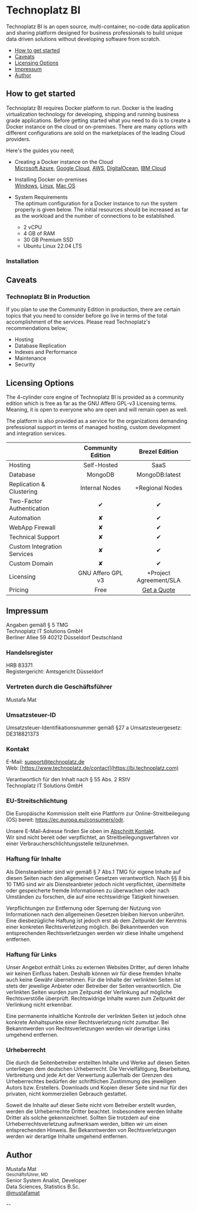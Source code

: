 # Technoplatz BI

Technoplatz BI is an open source, multi-container, no-code data application and sharing platform designed for business professionals to build unique data driven solutions without developing software from scratch.

- [How to get started](#how-to-get-started)
- [Caveats](#caveats)
- [Licensing Options](#license)
- [Impressum](#impressum)
- [Author](#author)

## How to get started

Technoplatz BI requires Docker platform to run. Docker is the leading virtualization technology for developing, shipping and running business grade applications. Before getting started what you need to do is to create a Docker instance on the cloud or on-premises. There are many options with different configurations are sold on the marketplaces of the leading Cloud providers.

Here's the guides you need;

- Creating a Docker instance on the Cloud\
[Microsoft Azure](https://azure.microsoft.com/en-us/services/kubernetes-service/docker/), [Google Cloud](https://cloud.google.com/marketplace/docs/container-images), [AWS](https://aws.amazon.com/marketplace/pp/prodview-2jrv4ti3v2r3e?sr=0-1&ref_=beagle&applicationId=AWSMPContessa), [DigitalOcean](https://marketplace.digitalocean.com/apps/docker), [IBM Cloud](https://www.ibm.com/de-de/cloud/learn/docker)

- Installing Docker on-premises\
[Windows](https://docs.docker.com/desktop/install/windows-install), [Linux](https://docs.docker.com/desktop/install/linux-install), [Mac OS](https://docs.docker.com/desktop/install/mac-install)

- System Requirements\
The optimum configuration for a Docker instance to run the system properly is given below. The initial resources should be increased as far as the workload and the number of connections to be established.

    - 2 vCPU
    - 4 GB of RAM
    - 30 GB Premium SSD
    - Ubuntu Linux 22.04 LTS

### Installation

## Caveats

### Technoplatz BI in Production

If you plan to use the Community Edition in production, there are certain topics that you need to consider before go live in terms of the total accomplishment of the services. Please read Technoplatz's recommendations below;

- Hosting
- Database Replication
- Indexes and Performance
- Maintenance
- Security

## Licensing Options

The 4-cylinder core engine of Technoplatz BI is provided as a community edition which is free as far as the GNU Affero GPL-v3 Licensing terms. Meaning, it is open to everyone who are open and will remain open as well.

The platform is also provided as a service for the organizations demanding prefessional support in terms of managed hosting, custom development and integration services.

| | Community Edition | Brezel Edition |
| :--- | :---: | :---: |
|  Hosting | Self-Hosted | SaaS |
|  Database | MongoDB | MongoDB:latest |
|  Replication & Clustering | Internal Nodes | +Regional Nodes |
|  Two-Factor Authentication | ✔ | ✔ |
|  Automation | ✘ | ✔ |
|  WebApp Firewall | ✘ | ✔ |
|  Technical Support | ✘ | ✔ |
|  Custom Integration Services | ✘ | ✔ |
|  Custom Domain | ✘ | ✔ |
|  Licensing | GNU Affero GPL v3 | +Project Agreement/SLA |
|  Pricing | Free | [Get a Quote](https://bi.technoplatz.de/start) |

## Impressum

Angaben gemäß § 5 TMG\
Technoplatz IT Solutions GmbH\
Berliner Allee 59 40212 Düsseldorf Deutschland

### Handelsregister

HRB 83371\
Registergericht: Amtsgericht Düsseldorf

### Vertreten durch die Geschäftsführer

Mustafa Mat

### Umsatzsteuer-ID

Umsatzsteuer-Identifikationsnummer gemäß §27 a Umsatzsteuergesetz:\
DE318821373

### Kontakt

E-Mail: support@technoplatz.de\
Web: [https://www.technoplatz.de/contact](https://bi.technoplatz.com)

Verantwortlich für den Inhalt nach § 55 Abs. 2 RStV\
Technoplatz IT Solutions GmbH

### EU-Streitschlichtung

Die Europäische Kommission stellt eine Plattform zur Online-Streitbeilegung (OS) bereit: <https://ec.europa.eu/consumers/odr>.

Unsere E-Mail-Adresse finden Sie oben im [Abschnitt Kontakt](#kontakt).\
Wir sind nicht bereit oder verpflichtet, an Streitbeilegungsverfahren vor einer Verbraucherschlichtungsstelle teilzunehmen.

### Haftung für Inhalte

Als Diensteanbieter sind wir gemäß § 7 Abs.1 TMG für eigene Inhalte auf diesen Seiten nach den allgemeinen Gesetzen verantwortlich. Nach §§ 8 bis 10 TMG sind wir als Diensteanbieter jedoch nicht verpflichtet, übermittelte oder gespeicherte fremde Informationen zu überwachen oder nach Umständen zu forschen, die auf eine rechtswidrige Tätigkeit hinweisen.

Verpflichtungen zur Entfernung oder Sperrung der Nutzung von Informationen nach den allgemeinen Gesetzen bleiben hiervon unberührt. Eine diesbezügliche Haftung ist jedoch erst ab dem Zeitpunkt der Kenntnis einer konkreten Rechtsverletzung möglich. Bei Bekanntwerden von entsprechenden Rechtsverletzungen werden wir diese Inhalte umgehend entfernen.

### Haftung für Links

Unser Angebot enthält Links zu externen Websites Dritter, auf deren Inhalte wir keinen Einfluss haben. Deshalb können wir für diese fremden Inhalte auch keine Gewähr übernehmen. Für die Inhalte der verlinkten Seiten ist stets der jeweilige Anbieter oder Betreiber der Seiten verantwortlich. Die verlinkten Seiten wurden zum Zeitpunkt der Verlinkung auf mögliche Rechtsverstöße überprüft. Rechtswidrige Inhalte waren zum Zeitpunkt der Verlinkung nicht erkennbar.

Eine permanente inhaltliche Kontrolle der verlinkten Seiten ist jedoch ohne konkrete Anhaltspunkte einer Rechtsverletzung nicht zumutbar. Bei Bekanntwerden von Rechtsverletzungen werden wir derartige Links umgehend entfernen.

### Urheberrecht

Die durch die Seitenbetreiber erstellten Inhalte und Werke auf diesen Seiten unterliegen dem deutschen Urheberrecht. Die Vervielfältigung, Bearbeitung, Verbreitung und jede Art der Verwertung außerhalb der Grenzen des Urheberrechtes bedürfen der schriftlichen Zustimmung des jeweiligen Autors bzw. Erstellers. Downloads und Kopien dieser Seite sind nur für den privaten, nicht kommerziellen Gebrauch gestattet.

Soweit die Inhalte auf dieser Seite nicht vom Betreiber erstellt wurden, werden die Urheberrechte Dritter beachtet. Insbesondere werden Inhalte Dritter als solche gekennzeichnet. Sollten Sie trotzdem auf eine Urheberrechtsverletzung aufmerksam werden, bitten wir um einen entsprechenden Hinweis. Bei Bekanntwerden von Rechtsverletzungen werden wir derartige Inhalte umgehend entfernen.

## Author

Mustafa Mat\
<sup>Geschäftsführer, MD</sup>\
Senior System Analist, Developer\
Data Sciences, Statistics B.Sc.\
[@mustafamat](https://www.github.com/mustafamat)

--
